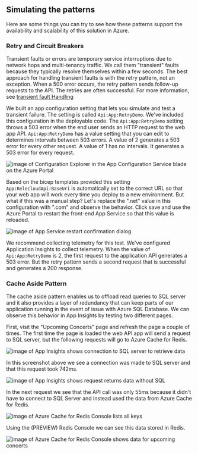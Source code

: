 ## Simulating the patterns

Here are some things you can try to see how these patterns support the availability and scalability of this solution in Azure.

### Retry and Circuit Breakers

Transient faults or errors are temporary service interruptions due to network hops and multi-tenancy traffic. We call them "transient" faults because they typically resolve themselves within a few seconds. The best approach for handling transient faults is with the retry pattern, not an exception. When a 500 error occurs, the retry pattern sends follow-up requests to the API. The retries are often successful. For more information, see [transient fault Handling](https://learn.microsoft.com/aspnet/aspnet/overview/developing-apps-with-windows-azure/building-real-world-cloud-apps-with-windows-azure/transient-fault-handling)

We built an app configuration setting that lets you simulate and test a transient failure.
The setting is called `Api:App:RetryDemo`. We've included this configuration in the deployable code. The `Api:App:RetryDemo` setting throws a 503 error when the end user sends an HTTP request to the web app API. `Api:App:RetryDemo` has a value setting that you can edit to determines intervals between 503 errors. A value of 2 generates a 503 error for every other request. A value of 1 has no intervals. It generates a 503 error for every request.

![image of Configuration Explorer in the App Configuration Service blade on the Azure Portal](./assets/Guide/Simulating_AppConfigSvcConfigurationExplorer.png)

Based on the bicep templates provided this setting
`App:RelecloudApi:BaseUri` is automatically set to the correct URL so
that your web app will work every time you deploy to a new environment.
But what if this was a manual step? Let's replace the ".net" value in
this configuration with ".com" and observe the behavior. Click save and
use the Azure Portal to restart the front-end App Service so that this
value is reloaded.

![image of App Service restart confirmation dialog](./assets/Guide/Simulating_AppServiceRestart.png)

We recommend collecting telemetry for this test. We've configured Application Insights to collect telemetry. When the value of `Api:App:RetryDemo` is 2, the first request to the application API generates a 503 error. But the retry pattern sends a second request that is successful and generates a 200 response.

### Cache Aside Pattern

The cache aside pattern enables us to offload read queries to SQL server and it also provides a layer of redundancy that can keep parts of our application running in the event of issue with Azure SQL Database. We can observe this behavior in App Insights by testing two different pages.

First, visit the "Upcoming Concerts" page and refresh the page a couple
of times. The first time the page is loaded the web API app will send a
request to SQL server, but the following requests will go to Azure Cache
for Redis.

![image of App Insights shows connection to SQL server to retrieve data](./assets/Guide/Simulating_AppInsightsRequestWithSqlServer.png)

In this screenshot above we see a connection was made to SQL server and
that this request took 742ms.

![image of App Insights shows request returns data without SQL](./assets/Guide/Simulating_AppInsightsRequestWithoutSql.png)

In the next request we see that the API call was only 55ms because it
didn't have to connect to SQL Server and instead used the data from
Azure Cache for Redis.

![image of Azure Cache for Redis Console lists all keys](./assets/Guide/Simulating_RedisConsoleListKeys.png)

Using the (PREVIEW) Redis Console we can see this data stored in Redis.

![image of Azure Cache for Redis Console shows data for upcoming concerts](./assets/Guide/Simulating_RedisConsoleShowUpcomingConcerts.png)
